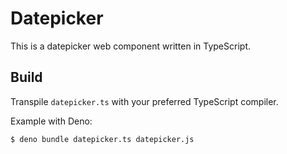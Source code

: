 # Datepicker

This is a datepicker web component written in TypeScript.

## Build
Transpile `datepicker.ts` with your preferred TypeScript compiler.

Example with Deno:

```sh
$ deno bundle datepicker.ts datepicker.js
```
